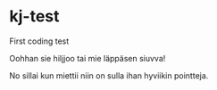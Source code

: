 # kj-test
First coding test

Oohhan sie hiljjoo tai mie läppäsen siuvva!

No sillai kun miettii niin on sulla ihan hyviikin pointteja.

